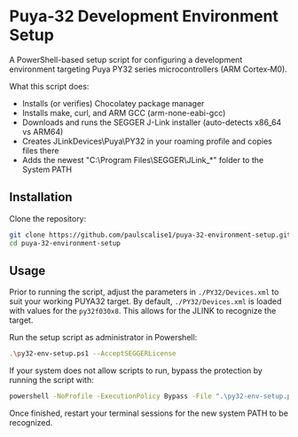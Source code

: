 # Puya‑32 Development Environment Setup

A PowerShell-based setup script for configuring a development environment targeting Puya PY32 series microcontrollers (ARM Cortex‑M0).

What this script does:
- Installs (or verifies) Chocolatey package manager
- Installs make, curl, and ARM GCC (arm-none-eabi-gcc)
- Downloads and runs the SEGGER J-Link installer (auto-detects x86_64 vs ARM64)
- Creates JLinkDevices\Puya\PY32 in your roaming profile and copies files there
- Adds the newest "C:\Program Files\SEGGER\JLink_*" folder to the System PATH

## Installation

Clone the repository:
```bash
git clone https://github.com/paulscalise1/puya-32-environment-setup.git
cd puya-32-environment-setup
```

## Usage

Prior to running the script, adjust the parameters in ```./PY32/Devices.xml``` to suit your working PUYA32 target.
By default, ```./PY32/Devices.xml``` is loaded with values for the ```py32f030x8```. This allows for the JLINK to recognize the target.

Run the setup script as administrator in Powershell:
```bash
.\py32-env-setup.ps1 --AcceptSEGGERLicense
```
If your system does not allow scripts to run, bypass the protection by running the script with:
```bash
powershell -NoProfile -ExecutionPolicy Bypass -File ".\py32-env-setup.ps1" --AcceptSEGGERLicense
```
Once finished, restart your terminal sessions for the new system PATH to be recognized.
